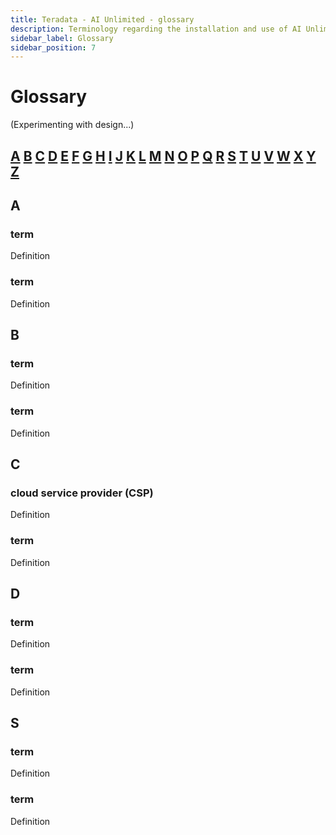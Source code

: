 ```yaml
---
title: Teradata - AI Unlimited - glossary
description: Terminology regarding the installation and use of AI Unlimited.
sidebar_label: Glossary
sidebar_position: 7
---
```


# Glossary

(Experimenting with design...)

## [A](#a)  [B](#b)  [C](#c)  [D](#d)  [E](#e)  [F](#f)  [G](#g)  [H](#h)  [I](#i)  [J](#j)  [K](#k)  [L](#l)  [M](#m) [N](#n)  [O](#o)  [P](#p)  [Q](#q)  [R](#r)  [S](#s) [T](#t)  [U](#u)  [V](#v)  [W](#w)  [X](#x)  [Y](#y)  [Z](#z)


## A <a id="a"></a>

### term

Definition

### term

Definition



## B <a id="b"></a>

### term

Definition

### term

Definition



## C <a id="c"></a>

<a id="glo-csp"></a>

### cloud service provider (CSP) 

Definition

### term

Definition



## D <a id="d"></a>

### term

Definition

### term

Definition



## S <a id="s"></a>

### term

Definition

### term

Definition